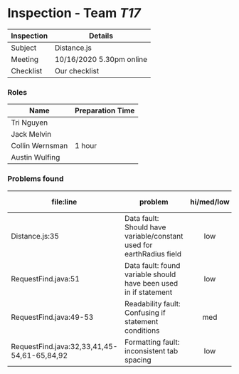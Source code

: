 # Inspection - Team *T17* 
 
| Inspection | Details |
| ----- | ----- |
| Subject | Distance.js |
| Meeting | 10/16/2020 5.30pm online|
| Checklist | Our checklist |

### Roles

| Name | Preparation Time |
| ---- | ---- |
| Tri Nguyen |  |
| Jack Melvin |  |
| Collin Wernsman | 1 hour |
| Austin Wulfing |  |

### Problems found

| file:line | problem | hi/med/low | who found | github#  |
| --- | --- | :---: | :---: | --- |
| Distance.js:35 | Data fault: Should have variable/constant used for earthRadius field | low | Collin Wernsman | |
| RequestFind.java:51 | Data fault: found variable should have been used in if statement | low | Collin Wernsman | |
| RequestFind.java:49-53 | Readability fault: Confusing if statement conditions | med | Collin Wernsman | |
| RequestFind.java:32,33,41,45-54,61-65,84,92 | Formatting fault: inconsistent tab spacing | low | Collin Wernsman | |
